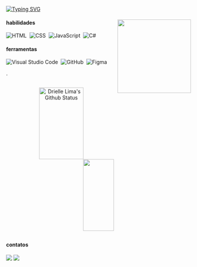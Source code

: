[![Typing SVG](https://readme-typing-svg.herokuapp.com/?color=F4AFAC&size=22&center=true&vCenter=true&width=1000&lines=oii!+eu+sou+a+Drielle+😊;formada+em+design+de+jogos+e+aspirante+à+desenvolvera+front-end;seja+muito+bem+vindo(a)+:%29)](https://git.io/typing-svg) 


#### habilidades <img align="right" src="https://i.picasion.com/pic92/21e396cd0755f9454be9d9ab35d9fa87.gif" width="200" height="200" border="0"/></a><br/>

![HTML](https://img.shields.io/badge/-HTML-0D1117?style=for-the-badge&logo=HTML5&logoColor=1572B6&labelColor=0D1117)&nbsp;
![CSS](https://img.shields.io/badge/-CSS-0D1117?style=for-the-badge&logo=CSS3&logoColor=1572B6&labelColor=0D1117)&nbsp;
![JavaScript](https://img.shields.io/badge/-JavaScript-0D1117?style=for-the-badge&logo=javascript&labelColor=0D1117&textColor=0D1117)&nbsp;
![C#](https://img.shields.io/badge/-cSharp-0D1117?style=for-the-badge&logo=csharp&logoColor=purple&labelColor=0D1117)&nbsp; 

#### ferramentas 

![Visual Studio Code](https://img.shields.io/badge/-Visual%20Studio%20Code-0D1117?style=for-the-badge&logo=visual-studio-code&logoColor=007ACC&labelColor=0D1117)&nbsp;
![GitHub](https://img.shields.io/badge/-GitHub-0D1117?style=for-the-badge&logo=github&labelColor=0D1117)&nbsp;
![Figma](https://img.shields.io/badge/-figma-0D1117?style=for-the-badge&logo=figma&labelColor=0D1117)&nbsp; 

.

##

<div align="center">  
  <img width="49%" height="195px" src="https://github-readme-stats.vercel.app/api?username=driellelima&show_icons=true&count_private=true&hide_border=true&title_color=F4AFAC&icon_color=A1EB9A&text_color=c9d1d9&bg_color=0d1117" alt=" Drielle Lima's Github Status"/> 
  <img width="41%" height="195px" src="https://github-readme-stats.vercel.app/api/top-langs/?username=driellelima&layout=compact&hide_border=true&title_color=F4AFAC&text_color=00bfbf&bg_color=0d1117"/>
</div>

##

#### contatos

<a href="https://www.linkedin.com/in/drielle-lima" target="_blank"><img src="https://img.shields.io/badge/-LinkedIn-%230077B5?style=for-the-badge&logo=linkedin&logoColor=white" target="_blank"></a> 
<a href = "mailto:drielledlima@gmail.com"><img src="https://img.shields.io/badge/-Gmail-%23333?style=for-the-badge&logo=gmail&logoColor=white" target="_blank"></a> 
